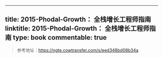 
---
title: 2015-Phodal-Growth： 全栈增长工程师指南
linktitle: 2015-Phodal-Growth： 全栈增长工程师指南
type: book
commentable: true
---

> 参考地址：https://ngte.cowtransfer.com/s/eed348bd08b34a

    